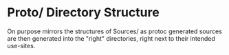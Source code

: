 # Proto/ Directory Structure

On purpose mirrors the structures of Sources/ as protoc generated sources are then
generated into the "right" directories, right next to their intended use-sites. 
